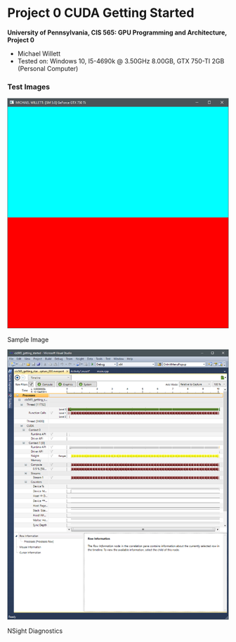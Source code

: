 Project 0 CUDA Getting Started
====================

**University of Pennsylvania, CIS 565: GPU Programming and Architecture, Project 0**

* Michael Willett
* Tested on: Windows 10, I5-4690k @ 3.50GHz 8.00GB, GTX 750-TI 2GB (Personal Computer)

### Test Images

![](images/config-test.bmp)

Sample Image






![](images/timeline-diagnostics.bmp)

NSight Diagnostics
